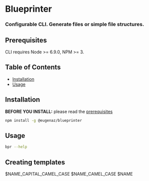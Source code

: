 # Blueprinter
### Configurable CLI. Generate files or simple file structures.

## Prerequisites

CLI requires Node >= 6.9.0, NPM >= 3.

## Table of Contents

* [Installation](#installation)
* [Usage](#usage)

## Installation

**BEFORE YOU INSTALL:** please read the [prerequisites](#prerequisites)
```bash
npm install -g @eugenaz/blueprinter
```

## Usage

```bash
bpr --help
```

## Creating templates
$NAME_CAPITAL_CAMEL_CASE
$NAME_CAMEL_CASE
$NAME
